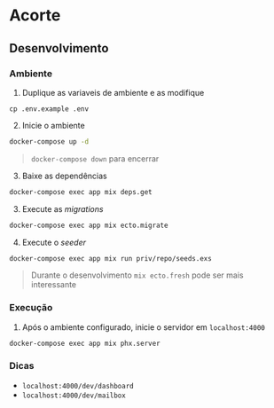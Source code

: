 # Acorte

## Desenvolvimento

### Ambiente

1. Duplique as variaveis de ambiente e as modifique

```
cp .env.example .env
```

2. Inicie o ambiente

```sh
docker-compose up -d
```

> `docker-compose down` para encerrar

3. Baixe as dependências

```sh
docker-compose exec app mix deps.get
```

3. Execute as *migrations*

```sh
docker-compose exec app mix ecto.migrate
```

4. Execute o *seeder*

```sh
docker-compose exec app mix run priv/repo/seeds.exs
```

> Durante o desenvolvimento `mix ecto.fresh` pode ser mais interessante

### Execução

1. Após o ambiente configurado, inicie o servidor em `localhost:4000`

```sh
docker-compose exec app mix phx.server
```

### Dicas

- `localhost:4000/dev/dashboard`
- `localhost:4000/dev/mailbox`
